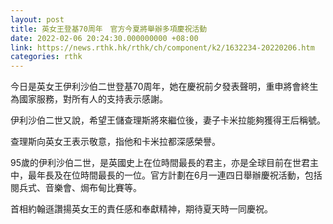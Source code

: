 ```yaml
---
layout: post
title: 英女王登基70周年　官方今夏將舉辦多項慶祝活動
date: 2022-02-06 20:24:30.000000000 +08:00
link: https://news.rthk.hk/rthk/ch/component/k2/1632234-20220206.htm
categories: rthk
---
```


今日是英女王伊利沙伯二世登基70周年，她在慶祝前夕發表聲明，重申將會終生為國家服務，對所有人的支持表示感謝。

伊利沙伯二世又說，希望王儲查理斯將來繼位後，妻子卡米拉能夠獲得王后稱號。

查理斯向英女王表示敬意，指他和卡米拉都深感榮譽。

95歲的伊利沙伯二世，是英國史上在位時間最長的君主，亦是全球目前在世君主中，最年長及在位時間最長的一位。官方計劃在6月一連四日舉辦慶祝活動，包括閱兵式、音樂會、焗布甸比賽等。

首相約翰遜讚揚英女王的責任感和奉獻精神，期待夏天時一同慶祝。
